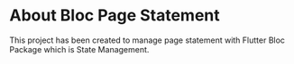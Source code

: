 # About Bloc Page Statement

This project has been created to manage page statement with Flutter Bloc Package which is State Management.
